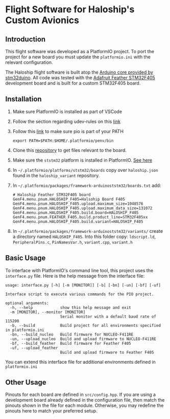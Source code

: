 # Flight Software for Haloship's Custom Avionics

## Introduction

This flight software was developed as a PlatformIO project. To port the project for a new board you must update the `platformio.ini` with the relevant configuration.

The Haloship flight software is built atop the [Arduino core provided by stm32duino](https://github.com/stm32duino/Arduino_Core_STM32). All code was tested with the [Adafruit Feather STM32F405](https://www.adafruit.com/product/4382) development board and is built for a custom STM32F405 board.

## Installation 

1. Make sure PlatformIO is installed as part of VSCode

1. Follow the section regarding udev-rules on this [link](https://docs.platformio.org/en/latest/faq.html#platformio-udev-rules)

1. Follow this [link](https://docs.platformio.org/en/latest/core/installation.html#piocore-install-shell-commands) to make sure pio is part of your PATH
    ```
    export PATH=$PATH:$HOME/.platformio/penv/bin
    ```

1. Clone this [repository](https://github.com/haloship/haloship_variant) to get files relevant to the board.

1. Make sure the `ststm32` platform is installed in PlatformIO. [See here](https://docs.platformio.org/en/stable/platforms/ststm32.html)

1. In `~/.platformio/platforms/ststm32/boards` copy over `haloship.json` found in the `haloship_variant` repository.

1. In `~/.platformio/packages/framework-arduinoststm32/boards.txt` add: 
    ```
    # Haloship Feather STM32F405 board
    GenF4.menu.pnum.HALOSHIP_F405=Halsohip Board F405
    GenF4.menu.pnum.HALOSHIP_F405.upload.maximum_size=1048576
    GenF4.menu.pnum.HALOSHIP_F405.upload.maximum_data_size=131072
    GenF4.menu.pnum.HALOSHIP_F405.build.board=HALOSHIP_F405
    GenF4.menu.pnum.FEATHER_F405.build.product_line=STM32F405xx
    GenF4.menu.pnum.HALOSHIP_F405.build.variant=HALOSHIP_F405
    ```

1. In `~/.platformio/packages/framework-arduinoststm32/variants/` create a directory named `HALOSHIP_F405`. Into this folder copy: `ldscript.ld`, `PeripheralPins.c`, `PinNamesVar.h`, `variant.cpp`, `variant.h`

## Basic Usage

To interface with PlatformIO's command line tool, this project uses the `interface.py` file. Here is the help message from the interface file:

```
usage: interface.py [-h] [-m [MONITOR]] [-b] [-bn] [-un] [-bf] [-uf]

Interface script to execute various commands for the PIO project.

optional arguments:
  -h, --help            show this help message and exit
  -m [MONITOR], --monitor [MONITOR]
                        Serial monitor with a default baud rate of 115200
  -b, --build           Build project for all environments specified in platformio.ini
  -bn, --build_nucleo   Build firmware for NUCLEO-F411RE
  -un, --upload_nucleo  Build and upload firmware to NUCLEO-F411RE
  -bf, --build_feather  Build firmware for Feather F405
  -uf, --upload_feather
                        Build and upload firmware to Feather F405

```

You can extend this interface file for additional environments defined in `platformio.ini`

## Other Usage

Pinouts for each board are defined in `src/config.hpp`. If you are using a development board already defined in the configuration file, then match the pinouts shown in the file for each module. Otherwise, you may redefine the pinouts here to match your preferred setup.
